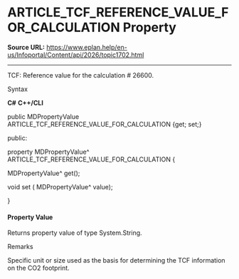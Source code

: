 # ARTICLE_TCF_REFERENCE_VALUE_FOR_CALCULATION Property

**Source URL:** https://www.eplan.help/en-us/Infoportal/Content/api/2026/topic1702.html

---

TCF: Reference value for the calculation # 26600.

Syntax

**C#**
**C++/CLI**


public MDPropertyValue ARTICLE_TCF_REFERENCE_VALUE_FOR_CALCULATION {get; set;}

public:

property MDPropertyValue^ ARTICLE_TCF_REFERENCE_VALUE_FOR_CALCULATION {

   MDPropertyValue^ get();

   void set (    MDPropertyValue^ value);

}


#### Property Value

Returns property value of type System.String.

Remarks

Specific unit or size used as the basis for determining the TCF information on the CO2 footprint.
